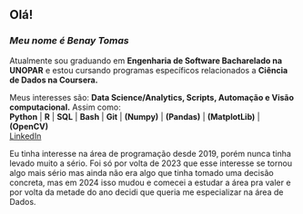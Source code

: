 ## Olá!

### ***Meu nome é Benay Tomas***
Atualmente sou graduando em **Engenharia de Software Bacharelado na UNOPAR** e estou cursando programas específicos relacionados a **Ciência de Dados na Coursera.**  

Meus interesses são: **Data Science/Analytics, Scripts, Automação e Visão computacional.** Assim como:  
**Python** | **R** | **SQL** | **Bash** | **Git** | **(Numpy)** | **(Pandas)** | **(MatplotLib)** | **(OpenCV)**    
[LinkedIn](https://linkedin.com/in/benay-tomas/)

Eu tinha interesse na área de programação desde 2019, porém nunca tinha levado muito a sério. Foi só por volta de 2023 que esse interesse se tornou algo mais sério mas ainda não era algo que tinha tomado uma decisão concreta, mas em 2024 isso mudou e comecei a estudar a área pra valer e por volta da metade do ano decidi que queria me especializar na área de Dados.
